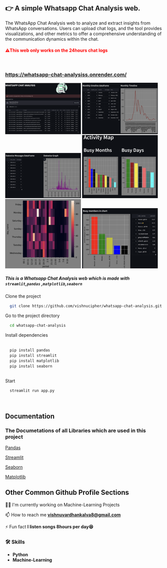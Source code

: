 

## 👉 A simple Whatsapp Chat Analysis  web.

The WhatsApp Chat Analysis web  to analyze and extract insights from WhatsApp conversations. Users can upload chat logs, and the tool provides visualizations, and other metrics to offer a comprehensive understanding of the communication dynamics within the chat.

 <h4 style="color:red">⚠️This web only works on the 24hours chat logs</h4>
 
 <img src="">
 
 ### https://whatsapp-chat-analysiss.onrender.com/ 
 

 
<img src="https://raw.githubusercontent.com/vishnucipher/whatsapp-chat-analysis/master/Images/img1.png" height=48% width=48%>  <img src="https://raw.githubusercontent.com/vishnucipher/whatsapp-chat-analysis/master/Images/img3.png" height=48% width=48%>
<img src="https://raw.githubusercontent.com/vishnucipher/whatsapp-chat-analysis/master/Images/img2.png" height=48% width=48%>  <img src="https://raw.githubusercontent.com/vishnucipher/whatsapp-chat-analysis/master/Images/img4.png" height=48% width=48%>
<img src="https://raw.githubusercontent.com/vishnucipher/whatsapp-chat-analysis/master/Images/img5.png" height=48% width=48%>  <img src="https://raw.githubusercontent.com/vishnucipher/whatsapp-chat-analysis/master/Images/img6.png" height=48% width=48%>
 
 

#####  This is a Whatsapp Chat Analysis  web  which is made with `streamlit`,`pandas` ,`matplotlib`,`seaborn`





Clone the project

```bash
  git clone https://github.com/vishnucipher/whatsapp-chat-analysis.git
```

Go to the project directory

```bash
  cd whatsapp-chat-analysis
```

Install dependencies

```bash
  
  pip install pandas
  pip install streamlit
  pip install matplotlib
  pip install seaborn
  
```

Start 

```bash
  streamlit run app.py
```
<img src=''> 

## Documentation

### The Documetations of all Libraries which are used in this project

[Pandas](https://pandas.pydata.org/docs/)

[Streamlit](https://pandas.pydata.org/docs/)

[Seaborn](https://seaborn.pydata.org/tutorial/introduction)

[Matplotlib](https://matplotlib.org/stable/tutorials/introductory/quick_start.html)
## Other Common Github Profile Sections
👩‍💻 I'm currently working on Machine-Learning Projects





📫 How to reach me **vishnuvardhankalva8@gmail.com**

⚡ Fun fact **I listen songs 8hours per day😆**



### 🛠 Skills
- **Python**
- **Machine-Learning**
